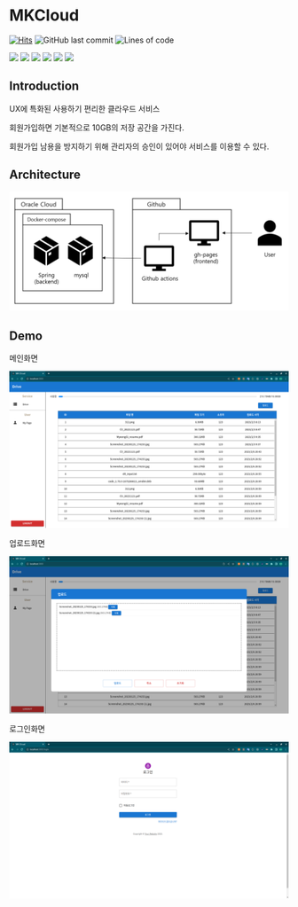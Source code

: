 # MKCloud

[![Hits](https://hits.seeyoufarm.com/api/count/incr/badge.svg?url=https://github.com/riroan/MKCloud&count_bg=%2379C83D&title_bg=%23555555&icon=&icon_color=%23E7E7E7&title=hits&edge_flat=false)](https://github.com/riroan/MKCloud)
![GitHub last commit](https://img.shields.io/github/last-commit/riroan/MKCloud)
![Lines of code](https://img.shields.io/tokei/lines/github/riroan/MKCloud)

<img src="https://img.shields.io/badge/Spring-6DB33?style=flat&logo=Spring&logoColor=white"/>
<img src="https://img.shields.io/badge/React-61DAFB?style=flat&logo=React&logoColor=white"/>
<img src="https://img.shields.io/badge/MySQL-4479A1?style=flat&logo=MySQL&logoColor=white"/>
<img src="https://img.shields.io/badge/Github%20Actions-2088FF?style=flat&logo=Github%20Actions&logoColor=white"/>
<img src="https://img.shields.io/badge/Oracle%20Cloud-F80000?style=flat&logo=Oracle&logoColor=white"/>
<img src="https://img.shields.io/badge/Docker-2496ED?style=flat&logo=Docker&logoColor=white"/>

## Introduction
UX에 특화된 사용하기 편리한 클라우드 서비스

회원가입하면 기본적으로 10GB의 저장 공간을 가진다.

회원가입 남용을 방지하기 위해 관리자의 승인이 있어야 서비스를 이용할 수 있다.

## Architecture
<img src="./images/architecture.png" width="600">

## Demo

메인화면

<img src="./images/main.png" width="600">

업로드화면

<img src="./images/upload.png" width="600">

로그인화면

<img src="./images/login.png" width="600">
